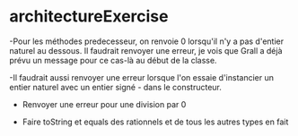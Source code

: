 architectureExercise
====================

-Pour les méthodes predecesseur, on renvoie 0 lorsqu'il n'y a pas d'entier naturel au dessous. Il faudrait renvoyer une erreur, je vois que Grall a déjà prévu un message pour ce cas-là au début de la classe.

-Il faudrait aussi renvoyer une erreur lorsque l'on essaie d'instancier un entier naturel avec un entier signé - dans le constructeur.

- Renvoyer une erreur pour une division par 0

- Faire toString et equals des rationnels et de tous les autres types en fait
